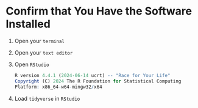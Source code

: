 # Confirm that You Have the Software Installed

1.  Open your `terminal`
2.  Open your `text editor`
3.  Open `RStudio`

    ```r
    R version 4.4.1 (2024-06-14 ucrt) -- "Race for Your Life"
    Copyright (C) 2024 The R Foundation for Statistical Computing
    Platform: x86_64-w64-mingw32/x64
    ```

4.  Load `tidyverse` in `RStudio`
